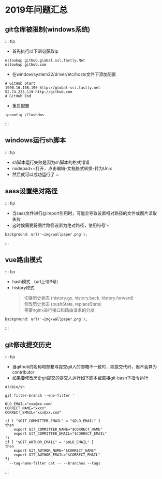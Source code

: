 # 2019年问题汇总

## git仓库被限制(windows系统)
::: tip  
+ 首先执行以下语句获取ip
```
nslookup github.global.ssl.fastly.Net
nslookup github.com
```
+ 在window/system32/driver/etc/hosts文件下添加配置
```
# GitHub Start
1990.16.158.190 http://global-ssl.fastly.net
52.74.223.119 http://github.com
# GitHub End
```
+ 重启配置
```
ipconfig /flushdns
```
:::

## windows运行sh脚本
::: tip  
+ sh脚本运行失败是因为sh脚本的格式错误
+ nodepad++打开，点击编辑-文档格式转换-转为Unix
+ 然后就可以成功运行了
:::

## sass设置绝对路径
::: tip
+ 当sass文件进行@import引用时，可能会导致设置相对路径的文件或图片读取失败
+ 这时候需要将图片路径设置为绝对路径，使用符号'~'
```
background: url('~img/wallpaper.png');
```
:::

## vue路由模式
::: tip
+ hash模式 （url上带#号）
+ history模式 
    > 切换历史状态 (history.go, history.back, history.forward)<br/>
    > 修改历史状态 (pushState, replaceState)<br/>
    > 需要nginx进行接口和路由请求的分发
```
background: url('~img/wallpaper.png');
```
:::

## git修改提交历史
::: tip
+ 当github的名称和邮箱与提交git人的邮箱不一致时，能提交代码，但不会算为contributor
+ 如果要修改历史git提交的提交人运行如下脚本或直接git-bash下指令运行
```shell
#!/bin/sh

git filter-branch --env-filter '

OLD_EMAIL="xxx@xx.com"
CORRECT_NAME="xxxx"
CORRECT_EMAIL="xxx@xx.com"

if [ "$GIT_COMMITTER_EMAIL" = "$OLD_EMAIL" ]
then
    export GIT_COMMITTER_NAME="$CORRECT_NAME"
    export GIT_COMMITTER_EMAIL="$CORRECT_EMAIL"
fi
if [ "$GIT_AUTHOR_EMAIL" = "$OLD_EMAIL" ]
then
    export GIT_AUTHOR_NAME="$CORRECT_NAME"
    export GIT_AUTHOR_EMAIL="$CORRECT_EMAIL"
fi
' --tag-name-filter cat -- --branches --tags
```
:::
